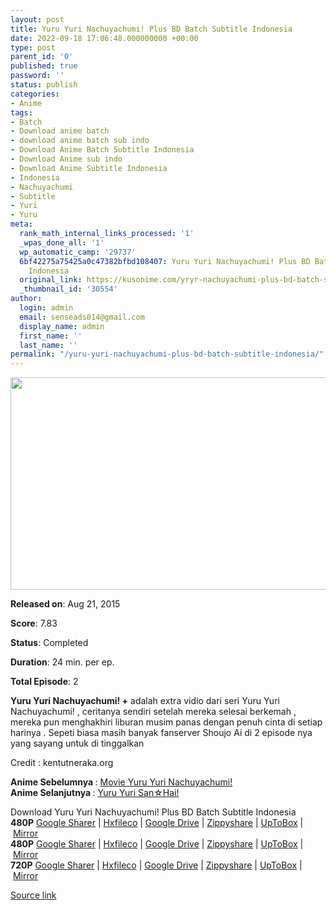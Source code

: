 ```yaml
---
layout: post
title: Yuru Yuri Nachuyachumi! Plus BD Batch Subtitle Indonesia
date: 2022-09-18 17:06:48.000000000 +00:00
type: post
parent_id: '0'
published: true
password: ''
status: publish
categories:
- Anime
tags:
- Batch
- Download anime batch
- download anime batch sub indo
- Download Anime Batch Subtitle Indonesia
- Download Anime sub indo
- Download Anime Subtitle Indonesia
- Indonesia
- Nachuyachumi
- Subtitle
- Yuri
- Yuru
meta:
  rank_math_internal_links_processed: '1'
  _wpas_done_all: '1'
  wp_automatic_camp: '29737'
  6bf42275a75425a0c47382bfbd108407: Yuru Yuri Nachuyachumi! Plus BD Batch Subtitle
    Indonesia
  original_link: https://kusonime.com/yryr-nachuyachumi-plus-bd-batch-sub-indonesia/
  _thumbnail_id: '30554'
author:
  login: admin
  email: senseads014@gmail.com
  display_name: admin
  first_name: ''
  last_name: ''
permalink: "/yuru-yuri-nachuyachumi-plus-bd-batch-subtitle-indonesia/"
---
```

<p><img width="616" height="340" src="{{ site.baseurl }}/assets/2022/09/Yuru-Yuri-Nachuyachumi-Plus-616x340.jpg" class="attachment-thumb-large size-thumb-large wp-post-image" alt="" loading="lazy" title="Yuru Yuri Nachuyachumi! Plus BD Batch Subtitle Indonesia" srcset="https://kusonime.com/wp-content/uploads/2017/11/Yuru-Yuri-Nachuyachumi-Plus-616x340.jpg 616w, https://kusonime.com/wp-content/uploads/2017/11/Yuru-Yuri-Nachuyachumi-Plus-300x166.jpg 300w, https://kusonime.com/wp-content/uploads/2017/11/Yuru-Yuri-Nachuyachumi-Plus-768x424.jpg 768w, https://kusonime.com/wp-content/uploads/2017/11/Yuru-Yuri-Nachuyachumi-Plus-520x287.jpg 520w, https://kusonime.com/wp-content/uploads/2017/11/Yuru-Yuri-Nachuyachumi-Plus.jpg 1000w" sizes="(max-width: 616px) 100vw, 616px" />
<p><b>Released on</b>: Aug 21, 2015</p>
<p>
<p><b>Score</b>: 7.83</p>
<p>
<p><b>Status</b>: Completed</p>
<p>
<p><b>Duration</b>: 24 min. per ep.</p>
<p>
<p><b>Total Episode</b>: 2</p>
<p>
<p><strong>Yuru Yuri Nachuyachumi! +</strong> adalah extra vidio dari seri Yuru Yuri Nachuyachumi! , ceritanya sendiri setelah mereka selesai berkemah , mereka pun menghakhiri liburan musim panas dengan penuh cinta di setiap harinya . Sepeti biasa masih banyak fanserver Shoujo Ai di 2 episode nya yang sayang untuk di tinggalkan</p>
<p>
<p>Credit : kentutneraka.org</p>
<p>
<p><strong>Anime Sebelumnya </strong>: <a href="https://kusonime.com/yryr-nachuyachumi-sub-indonesia/" target="_blank" rel="noopener noreferrer">Movie Yuru Yuri Nachuyachumi!</a><br /> <strong>Anime Selanjutnya </strong>: <a href="https://kusonime.com/yryr-s3-batch-sub-indonesia/" target="_blank" rel="noopener noreferrer">Yuru Yuri San☆Hai!</a></p>
<p>
<div class="smokeddl">
<div class="smokettl">Download Yuru Yuri Nachuyachumi! Plus BD Batch Subtitle Indonesia</div>
<div class="smokeurl"><strong>480P</strong> <a href="https://acefile.co/f/12748305/kusonime-yy-nachuyachumi-plus-bd-360p-rar" target="_blank" rel="noopener">Google Sharer</a> | <a href="https://hxfile.co/bwymb3ce2zuw" target="_blank" rel="noopener">Hxfileco</a> | <a href="https://drive.google.com/file/d/1-k3RSwZ07AsB3BG-3mT0k2w6CVkeCCUr/view" target="_blank" rel="noopener">Google Drive</a> | <a href="https://www99.zippyshare.com/v/pVin2pyE/file.html" target="_blank" rel="noopener">Zippyshare</a> | <a href="https://uptobox.com/5s0a91gkn4b4" target="_blank" rel="noopener">UpToBox</a> | <a href="https://www.mirrored.to/files/D0YZPIFM/%5BKusonime%5D_YY_Nachuyachumi__Plus_BD_360P.rar_links" target="_blank" rel="noopener">Mirror</a></div>
<div class="smokeurl"><strong>480P</strong> <a href="https://acefile.co/f/9410453/kusonime-yy-nachuyachumi-bd-480p-rar" target="_blank" rel="noopener">Google Sharer</a> | <a href="https://hxfile.co/g3zwa66al5bu" target="_blank" rel="noopener">Hxfileco</a> | <a href="https://drive.google.com/uc?export=download&amp;id=1DEAsdzDhXd8-O4Jw_1gIBOJMqmoOyVb1" target="_blank" rel="noopener">Google Drive</a> | <a href="https://www109.zippyshare.com/v/gRgZTWXz/file.html" target="_blank" rel="noopener">Zippyshare</a> | <a href="https://uptobox.com/5ybga5srerm3" target="_blank" rel="noopener">UpToBox</a> | <a href="https://www.mirrored.to/files/0IVN5SC9/%5BKusonime%5D_YY_Nachuyachumi__Plus_BD_480P.rar_links" target="_blank" rel="noopener">Mirror</a></div>
<div class="smokeurl"><strong>720P</strong> <a href="https://acefile.co/f/9410455/kusonime-yy-nachuyachumi-bd-720p-rar" target="_blank" rel="noopener">Google Sharer</a> | <a href="https://hxfile.co/jm8yy7ko6rpb" target="_blank" rel="noopener">Hxfileco</a> | <a href="https://drive.google.com/uc?export=download&amp;id=1tykF3jbJFi9E4gTOSc7-HPZcY9ha1cn3" target="_blank" rel="noopener">Google Drive</a> | <a href="https://www76.zippyshare.com/v/936tRIYS/file.html" target="_blank" rel="noopener">Zippyshare</a> | <a href="https://uptobox.com/oe7f4anxm5c7" target="_blank" rel="noopener">UpToBox</a> | <a href="https://mir.cr/PUBTYKOT" target="_blank" rel="noopener">Mirror</a></div>
</div>
<p><a href="https://kusonime.com/yryr-nachuyachumi-plus-bd-batch-sub-indonesia/">Source link </a></p>
